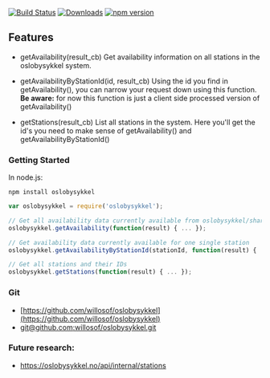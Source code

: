 [![Build Status](https://travis-ci.org/willosof/oslobysykkel.svg?branch=master)](https://travis-ci.org/willosof/oslobysykkel)
[![Downloads](https://img.shields.io/npm/dm/oslobysykkel.svg)](https://npmjs.com/oslobysykkel)
[![npm version](https://badge.fury.io/js/oslobysykkel.svg)](https://badge.fury.io/js/oslobysykkel)
## Features
* getAvailability(result_cb)
Get availability information on all stations in the oslobysykkel system.

* getAvailabilityByStationId(id, result_cb)
Using the id you find in getAvailability(), you can narrow your request down using this function.
**Be aware:** for now this function is just a client side processed version of getAvailability()

* getStations(result_cb)
List all stations in the system. Here you'll get the id's you need to make sense of getAvailability() and getAvailabilityByStationId()

### Getting Started

In node.js:

```
npm install oslobysykkel
```

```javascript
var oslobysykkel = require('oslobysykkel');

// Get all availability data currently available from oslobysykkel/sharebike api
oslobysykkel.getAvailability(function(result) { ... });

// Get availability data currently available for one single station
oslobysykkel.getAvailabilityByStationId(stationId, function(result) { ... });

// Get all stations and their IDs
oslobysykkel.getStations(function(result) { ... });
```

### Git
* [https://github.com/willosof/oslobysykkel](https://github.com/willosof/oslobysykkel)
* [git@github.com:willosof/oslobysykkel.git](git@github.com:willosof/oslobysykkel.git)


### Future research:
* https://oslobysykkel.no/api/internal/stations
